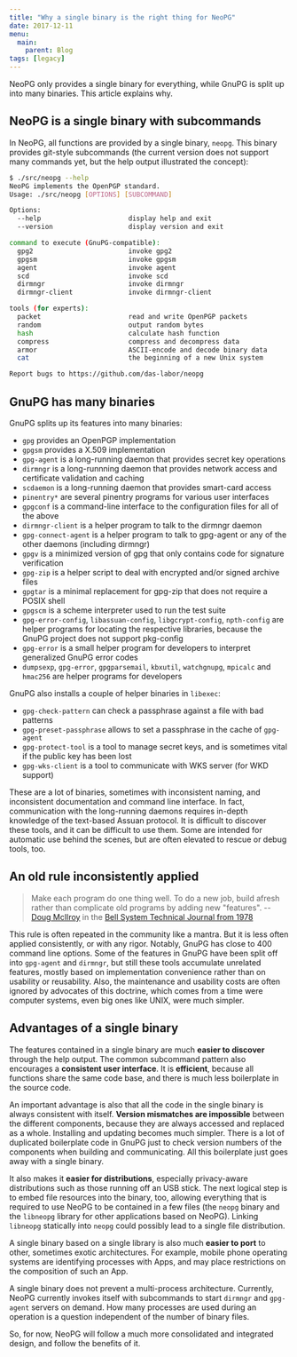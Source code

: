 ```yaml
---
title: "Why a single binary is the right thing for NeoPG"
date: 2017-12-11
menu:
  main:
    parent: Blog
tags: [legacy]
---
```


NeoPG only provides a single binary for everything, while GnuPG is
split up into many binaries.  This article explains why.
<!--more-->

## NeoPG is a single binary with subcommands

In NeoPG, all functions are provided by a single binary, `neopg`.
This binary provides git-style subcommands (the current version does
not support many commands yet, but the help output illustrated the
concept):

```sh
$ ./src/neopg --help
NeoPG implements the OpenPGP standard.
Usage: ./src/neopg [OPTIONS] [SUBCOMMAND]

Options:
  --help                      display help and exit
  --version                   display version and exit

command to execute (GnuPG-compatible):
  gpg2                        invoke gpg2
  gpgsm                       invoke gpgsm
  agent                       invoke agent
  scd                         invoke scd
  dirmngr                     invoke dirmngr
  dirmngr-client              invoke dirmngr-client

tools (for experts):
  packet                      read and write OpenPGP packets
  random                      output random bytes
  hash                        calculate hash function
  compress                    compress and decompress data
  armor                       ASCII-encode and decode binary data
  cat                         the beginning of a new Unix system

Report bugs to https://github.com/das-labor/neopg
```

## GnuPG has many binaries

GnuPG splits up its features into many binaries:

* `gpg` provides an OpenPGP implementation
* `gpgsm` provides a X.509 implementation
* `gpg-agent` is a long-running daemon that provides secret key operations
* `dirmngr` is a long-runnning daemon that provides network access and certificate validation and caching
* `scdaemon` is a long-running daemon that provides smart-card access
* `pinentry*` are several pinentry programs for various user interfaces
* `gpgconf` is a command-line interface to the configuration files for all of the above
* `dirmngr-client` is a helper program to talk to the dirmngr daemon
* `gpg-connect-agent` is a helper program to talk to gpg-agent or any of the other daemons (including dirmngr)
* `gpgv` is a minimized version of gpg that only contains code for signature verification
* `gpg-zip` is a helper script to deal with encrypted and/or signed archive files
* `gpgtar` is a minimal replacement for gpg-zip that does not require a POSIX shell
* `gpgscm` is a scheme interpreter used to run the test suite
* `gpg-error-config`, `libassuan-config`, `libgcrypt-config`, `npth-config` are helper programs for locating the respective libraries, because the GnuPG project does not support pkg-config
* `gpg-error` is a small helper program for developers to interpret generalized GnuPG error codes
* `dumpsexp`, `gpg-error`, `gpgparsemail`, `kbxutil`, `watchgnupg`, `mpicalc` and `hmac256` are helper programs for developers

GnuPG also installs a couple of helper binaries in `libexec`:

* `gpg-check-pattern` can check a passphrase against a file with bad patterns
* `gpg-preset-passphrase` allows to set a passphrase in the cache of `gpg-agent`
* `gpg-protect-tool` is a tool to manage secret keys, and is sometimes vital if the public key has been lost
* `gpg-wks-client` is a tool to communicate with WKS server (for WKD support)

These are a lot of binaries, sometimes with inconsistent naming, and
inconsistent documentation and command line interface.  In fact,
communication with the long-running daemons requires in-depth
knowledge of the text-based Assuan protocol.  It is difficult to
discover these tools, and it can be difficult to use them.  Some are
intended for automatic use behind the scenes, but are often elevated
to rescue or debug tools, too.

## An old rule inconsistently applied

> Make each program do one thing well. To do a new job, build afresh rather than complicate old programs by adding new "features".
> -- [Doug McIlroy](https://en.wikipedia.org/wiki/Doug_McIlroy) in the [Bell System Technical Journal from 1978](http://emulator.pdp-11.org.ru/misc/1978.07_-_Bell_System_Technical_Journal.pdf)

This rule is often repeated in the community like a mantra.  But it is
less often applied consistently, or with any rigor.  Notably, GnuPG
has close to 400 command line options.  Some of the features in GnuPG
have been split off into `gpg-agent` and `dirmngr`, but still these
tools accumulate unrelated features, mostly based on implementation
convenience rather than on usability or reusability.  Also, the
maintenance and usability costs are often ignored by advocates of this
doctrine, which comes from a time were computer systems, even big ones
like UNIX, were much simpler.

## Advantages of a single binary

The features contained in a single binary are much __easier to
discover__ through the help output.  The common subcommand pattern
also encourages a __consistent user interface__.  It is __efficient__,
because all functions share the same code base, and there is much less
boilerplate in the source code.

An important advantage is also that all the code in the single binary
is always consistent with itself.  __Version mismatches are
impossible__ between the different components, because they are always
accessed and replaced as a whole.  Installing and updating becomes
much simpler.  There is a lot of duplicated boilerplate code in GnuPG
just to check version numbers of the components when building and
communicating.  All this boilerplate just goes away with a single
binary.

It also makes it __easier for distributions__, especially
privacy-aware distributions such as those running off an USB stick.
The next logical step is to embed file resources into the binary, too,
allowing everything that is required to use NeoPG to be contained in a
few files (the `neopg` binary and the `libneopg` library for other
applications based on NeoPG).  Linking `libneopg` statically into
`neopg` could possibly lead to a single file distribution.

A single binary based on a single library is also much __easier to
port__ to other, sometimes exotic architectures.  For example, mobile
phone operating systems are identifying processes with Apps, and may
place restrictions on the composition of such an App.

A single binary does not prevent a multi-process architecture.
Currently, NeoPG currently invokes itself with subcommands to start
`dirmngr` and `gpg-agent` servers on demand.  How many processes are
used during an operation is a question independent of the number of
binary files.

So, for now, NeoPG will follow a much more consolidated and integrated
design, and follow the benefits of it.
